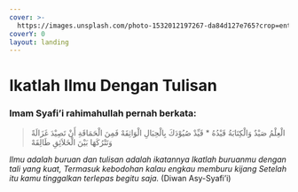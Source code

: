 ```yaml
---
cover: >-
  https://images.unsplash.com/photo-1532012197267-da84d127e765?crop=entropy&cs=srgb&fm=jpg&ixid=MnwxOTcwMjR8MHwxfHNlYXJjaHw1fHxib29rfGVufDB8fHx8MTY0OTgxNTEzNA&ixlib=rb-1.2.1&q=85
coverY: 0
layout: landing
---
```


# Ikatlah Ilmu Dengan Tulisan

### Imam Syafi’i rahimahullah pernah berkata:

> الْعِلْمُ صَيْدٌ وَالْكِتَابَةُ قَيْدُهُ \* قَيِّدْ صُيُوْدَكَ بِالْحِبَالِ الْوَاثِقَهْ فَمِنَ الْحَمَاقَةِ أَنْ تَصِيْدَ غَزَالَةً وَتَتْرُكَهَا بَيْنَ الْخَلاَئِقِ طَالِقَهْ

_Ilmu adalah buruan dan tulisan adalah ikatannya Ikatlah buruanmu dengan tali yang kuat, Termasuk kebodohan kalau engkau memburu kijang Setelah itu kamu tinggalkan terlepas begitu saja._ (Diwan Asy-Syafi’i)
